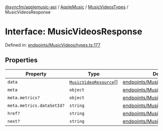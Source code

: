 [@syncfm/applemusic-api](../../../../../../globals.md) / [AppleMusic](../../../index.md) / [MusicVideosTypes](../index.md) / MusicVideosResponse

# Interface: MusicVideosResponse

Defined in: [endpoints/MusicVideos/types.ts:177](https://github.com/sync-fm/applemusic-api/blob/a6a8471d4d51a41f6bd8af9d95c8abf0126e10f4/src/endpoints/MusicVideos/types.ts#L177)

## Properties

| Property | Type | Defined in |
| ------ | ------ | ------ |
| <a id="data"></a> `data` | [`MusicVideoResource`](../type-aliases/MusicVideoResource.md)[] | [endpoints/MusicVideos/types.ts:178](https://github.com/sync-fm/applemusic-api/blob/a6a8471d4d51a41f6bd8af9d95c8abf0126e10f4/src/endpoints/MusicVideos/types.ts#L178) |
| <a id="meta"></a> `meta` | `object` | [endpoints/MusicVideos/types.ts:179](https://github.com/sync-fm/applemusic-api/blob/a6a8471d4d51a41f6bd8af9d95c8abf0126e10f4/src/endpoints/MusicVideos/types.ts#L179) |
| `meta.metrics?` | `object` | [endpoints/MusicVideos/types.ts:180](https://github.com/sync-fm/applemusic-api/blob/a6a8471d4d51a41f6bd8af9d95c8abf0126e10f4/src/endpoints/MusicVideos/types.ts#L180) |
| `meta.metrics.dataSetId?` | `string` | [endpoints/MusicVideos/types.ts:181](https://github.com/sync-fm/applemusic-api/blob/a6a8471d4d51a41f6bd8af9d95c8abf0126e10f4/src/endpoints/MusicVideos/types.ts#L181) |
| <a id="href"></a> `href?` | `string` | [endpoints/MusicVideos/types.ts:185](https://github.com/sync-fm/applemusic-api/blob/a6a8471d4d51a41f6bd8af9d95c8abf0126e10f4/src/endpoints/MusicVideos/types.ts#L185) |
| <a id="next"></a> `next?` | `string` | [endpoints/MusicVideos/types.ts:186](https://github.com/sync-fm/applemusic-api/blob/a6a8471d4d51a41f6bd8af9d95c8abf0126e10f4/src/endpoints/MusicVideos/types.ts#L186) |
